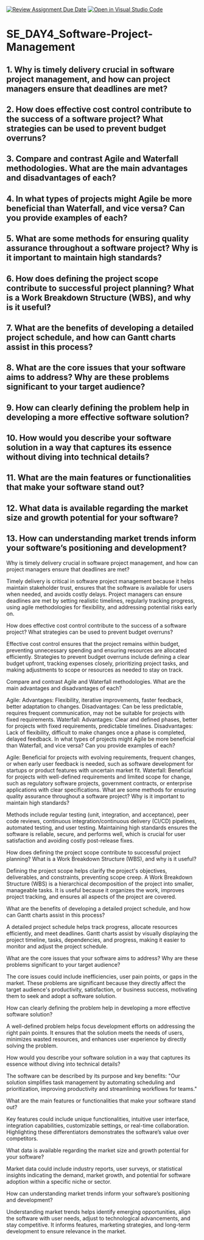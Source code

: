 [![Review Assignment Due Date](https://classroom.github.com/assets/deadline-readme-button-22041afd0340ce965d47ae6ef1cefeee28c7c493a6346c4f15d667ab976d596c.svg)](https://classroom.github.com/a/9pw6JKcu)
[![Open in Visual Studio Code](https://classroom.github.com/assets/open-in-vscode-2e0aaae1b6195c2367325f4f02e2d04e9abb55f0b24a779b69b11b9e10269abc.svg)](https://classroom.github.com/online_ide?assignment_repo_id=17764332&assignment_repo_type=AssignmentRepo)
# SE_DAY4_Software-Project-Management
## 1. Why is timely delivery crucial in software project management, and how can project managers ensure that deadlines are met?
## 2. How does effective cost control contribute to the success of a software project? What strategies can be used to prevent budget overruns?
## 3. Compare and contrast Agile and Waterfall methodologies. What are the main advantages and disadvantages of each?
## 4. In what types of projects might Agile be more beneficial than Waterfall, and vice versa? Can you provide examples of each?
## 5. What are some methods for ensuring quality assurance throughout a software project? Why is it important to maintain high standards?
## 6. How does defining the project scope contribute to successful project planning? What is a Work Breakdown Structure (WBS), and why is it useful?
## 7. What are the benefits of developing a detailed project schedule, and how can Gantt charts assist in this process?
## 8. What are the core issues that your software aims to address? Why are these problems significant to your target audience?
## 9. How can clearly defining the problem help in developing a more effective software solution?
## 10. How would you describe your software solution in a way that captures its essence without diving into technical details?
## 11. What are the main features or functionalities that make your software stand out?
## 12. What data is available regarding the market size and growth potential for your software?
## 13. How can understanding market trends inform your software’s positioning and development?

Why is timely delivery crucial in software project management, and how can project managers ensure that deadlines are met?

Timely delivery is critical in software project management because it helps maintain stakeholder trust, ensures that the software is available for users when needed, and avoids costly delays. Project managers can ensure deadlines are met by setting realistic timelines, regularly tracking progress, using agile methodologies for flexibility, and addressing potential risks early on.

How does effective cost control contribute to the success of a software project? What strategies can be used to prevent budget overruns?

Effective cost control ensures that the project remains within budget, preventing unnecessary spending and ensuring resources are allocated efficiently. Strategies to prevent budget overruns include defining a clear budget upfront, tracking expenses closely, prioritizing project tasks, and making adjustments to scope or resources as needed to stay on track.

Compare and contrast Agile and Waterfall methodologies. What are the main advantages and disadvantages of each?

Agile:
Advantages: Flexibility, iterative improvements, faster feedback, better adaptation to changes.
Disadvantages: Can be less predictable, requires frequent communication, may not be suitable for projects with fixed requirements.
Waterfall:
Advantages: Clear and defined phases, better for projects with fixed requirements, predictable timelines.
Disadvantages: Lack of flexibility, difficult to make changes once a phase is completed, delayed feedback.
In what types of projects might Agile be more beneficial than Waterfall, and vice versa? Can you provide examples of each?

Agile: Beneficial for projects with evolving requirements, frequent changes, or when early user feedback is needed, such as software development for startups or product features with uncertain market fit.
Waterfall: Beneficial for projects with well-defined requirements and limited scope for change, such as regulatory software projects, government contracts, or enterprise applications with clear specifications.
What are some methods for ensuring quality assurance throughout a software project? Why is it important to maintain high standards?

Methods include regular testing (unit, integration, and acceptance), peer code reviews, continuous integration/continuous delivery (CI/CD) pipelines, automated testing, and user testing. Maintaining high standards ensures the software is reliable, secure, and performs well, which is crucial for user satisfaction and avoiding costly post-release fixes.

How does defining the project scope contribute to successful project planning? What is a Work Breakdown Structure (WBS), and why is it useful?

Defining the project scope helps clarify the project's objectives, deliverables, and constraints, preventing scope creep. A Work Breakdown Structure (WBS) is a hierarchical decomposition of the project into smaller, manageable tasks. It is useful because it organizes the work, improves project tracking, and ensures all aspects of the project are covered.

What are the benefits of developing a detailed project schedule, and how can Gantt charts assist in this process?

A detailed project schedule helps track progress, allocate resources efficiently, and meet deadlines. Gantt charts assist by visually displaying the project timeline, tasks, dependencies, and progress, making it easier to monitor and adjust the project schedule.

What are the core issues that your software aims to address? Why are these problems significant to your target audience?

The core issues could include inefficiencies, user pain points, or gaps in the market. These problems are significant because they directly affect the target audience's productivity, satisfaction, or business success, motivating them to seek and adopt a software solution.

How can clearly defining the problem help in developing a more effective software solution?

A well-defined problem helps focus development efforts on addressing the right pain points. It ensures that the solution meets the needs of users, minimizes wasted resources, and enhances user experience by directly solving the problem.

How would you describe your software solution in a way that captures its essence without diving into technical details?

The software can be described by its purpose and key benefits: "Our solution simplifies task management by automating scheduling and prioritization, improving productivity and streamlining workflows for teams."

What are the main features or functionalities that make your software stand out?

Key features could include unique functionalities, intuitive user interface, integration capabilities, customizable settings, or real-time collaboration. Highlighting these differentiators demonstrates the software’s value over competitors.

What data is available regarding the market size and growth potential for your software?

Market data could include industry reports, user surveys, or statistical insights indicating the demand, market growth, and potential for software adoption within a specific niche or sector.

How can understanding market trends inform your software’s positioning and development?

Understanding market trends helps identify emerging opportunities, align the software with user needs, adjust to technological advancements, and stay competitive. It informs features, marketing strategies, and long-term development to ensure relevance in the market.
